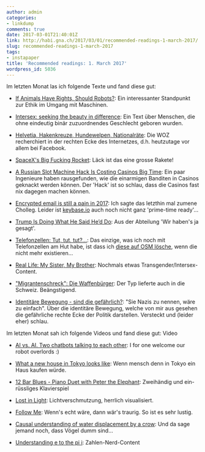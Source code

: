```yaml
---
author: admin
categories:
- linkdump
comments: true
date: 2017-03-01T21:40:01Z
link: http://habi.gna.ch/2017/03/01/recommended-readings-1-march-2017/
slug: recommended-readings-1-march-2017
tags:
- instapaper
title: 'Recommended readings: 1. March 2017'
wordpress_id: 5036
---
```


Im letzten Monat las ich folgende Texte und fand diese gut:





  * [If Animals Have Rights, Should Robots?](http://www.newyorker.com/magazine/2016/11/28/if-animals-have-rights-should-robots): Ein interessanter Standpunkt zur Ethik im Umgang mit Maschinen.


  * [Intersex: seeking the beauty in difference](https://mosaicscience.com/story/intersex-DSDs): Ein Text über Menschen, die ohne eindeutig binär zuzuordnendes Geschlecht geboren wurden.


  * [Helvetia, Hakenkreuze, Hundewelpen, Nationalräte](http://www.woz.ch/-77e9): Die WOZ recherchiert in der rechten Ecke des Internetzes, d.h. heutzutage vor allem bei Facebook.


  * [SpaceX's Big Fucking Rocket](http://waitbutwhy.com/2016/09/spacexs-big-fking-rocket-the-full-story.html): Läck ist das eine grosse Rakete!


  * [A Russian Slot Machine Hack Is Costing Casinos Big Time](https://www.wired.com/2017/02/russians-engineer-brilliant-slot-machine-cheat-casinos-no-fix/): Ein paar Ingenieure haben rausgefunden, wie die einarmigen Banditen in Casinos geknackt werden können. Der 'Hack' ist so schlau, dass die Casinos fast nix dagegen machen können.


  * [Encrypted email is still a pain in 2017](http://incoherency.co.uk/blog/stories/gpg.html): Ich sagte das letzthin mal zumene Cholleg. Leider ist [keybase.io](https://github.com/keybase/client/issues/6089) auch noch nicht ganz 'prime-time ready'...


  * [Trump Is Doing What He Said He’d Do](https://fivethirtyeight.com/features/trump-is-doing-what-he-said-hed-do/): Aus der Abteilung 'Wir haben's ja gesagt'.


  * [Telefonzellen: Tut, tut, tut?...](http://www.zeit.de/2017/02/telefonzellen-nostalgie-benutzung/komplettansicht): Das einzige, was ich noch mit Telefonzellen am Hut habe, ist dass ich [diese auf OSM lösche](https://www.openstreetmap.org/changeset/46505491#map=19/46.95018/7.42847), wenn die nicht mehr existieren...


  * [Real Life: My Sister, My Brother](http://www.glamour.com/story/glamour-essay-contest-winner): Nochmals etwas Transgender/Intersex-Content.


  * ["Migrantenschreck": Die Waffenbürger](http://www.zeit.de/gesellschaft/zeitgeschehen/2016-12/migrantenschreck-waffen-waffenhandel-mario-roensch-kunden/komplettansicht): Der Typ lieferte auch in die Schweiz. Beängstigend.


  * [Identitäre Bewegung - sind die gefährlich?](http://www.rp-online.de/politik/deutschland/identitaere-bewegung-sind-die-gefaehrlich-aid-1.6258553): "Sie Nazis zu nennen, wäre zu einfach". Über die identitäre Bewegung, welche von mir aus gesehen die gefährliche rechte Ecke der Politik darstellen. Versteckt und (leider eher) schlau.



Im letzten Monat sah ich folgende Videos und fand diese gut: Video



  * [AI vs. AI. Two chatbots talking to each other](https://www.youtube.com/watch?v=WnzlbyTZsQY): I for one welcome our robot overlords :)


  * [What a new house in Tokyo looks like](http://boingboing.net/2017/02/10/what-a-new-house-in-tokyo-look.html): Wenn mensch denn in Tokyo ein Haus kaufen würde.


  * [12 Bar Blues - Piano Duet with Peter the Elephant](https://www.youtube.com/watch?v=hjsu3SGAdLs): Zweihändig und ein-rüssliges Klavierspiel


  * [Lost in Light](https://vimeo.com/178841667): Lichtverschmutzung, herrlich visualisiert.


  * [Follow Me](https://vimeo.com/203286621): Wenn's echt wäre, dann wär's traurig. So ist es sehr lustig.


  * [Causal understanding of water displacement by a crow](https://www.youtube.com/watch?v=ZerUbHmuY04): Und da sage jemand noch, dass Vögel dumm sind...


  * [Understanding e to the pi i](https://www.youtube.com/watch?v=F_0yfvm0UoU): Zahlen-Nerd-Content




